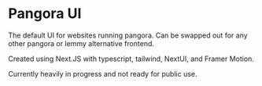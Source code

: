 # Pangora UI
The default UI for websites running pangora. Can be swapped out for any other pangora or lemmy alternative frontend.

Created using Next.JS with typescript, tailwind, NextUI, and Framer Motion.

Currently heavily in progress and not ready for public use.
